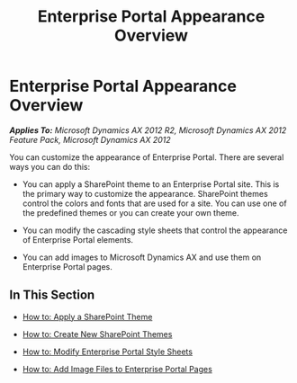 ﻿---
title: Enterprise Portal Appearance Overview
TOCTitle: Enterprise Portal Appearance Overview
ms:assetid: 3a61119d-d3d2-4917-940b-5ff409178022
ms:mtpsurl: https://msdn.microsoft.com/en-us/library/Cc596968(v=AX.60)
ms:contentKeyID: 35245214
ms.date: 11/07/2012
mtps_version: v=AX.60
---

# Enterprise Portal Appearance Overview 


_**Applies To:** Microsoft Dynamics AX 2012 R2, Microsoft Dynamics AX 2012 Feature Pack, Microsoft Dynamics AX 2012_

You can customize the appearance of Enterprise Portal. There are several ways you can do this:

  - You can apply a SharePoint theme to an Enterprise Portal site. This is the primary way to customize the appearance. SharePoint themes control the colors and fonts that are used for a site. You can use one of the predefined themes or you can create your own theme.

  - You can modify the cascading style sheets that control the appearance of Enterprise Portal elements.

  - You can add images to Microsoft Dynamics AX and use them on Enterprise Portal pages.

## In This Section

  - [How to: Apply a SharePoint Theme](how-to-apply-a-sharepoint-theme.md)  

  - [How to: Create New SharePoint Themes](how-to-create-new-sharepoint-themes.md)  

  - [How to: Modify Enterprise Portal Style Sheets](how-to-modify-enterprise-portal-style-sheets.md)  

  - [How to: Add Image Files to Enterprise Portal Pages](how-to-add-image-files-to-enterprise-portal-pages.md)

